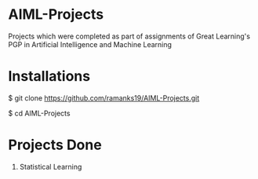 # AIML-Projects
Projects which were completed as part of assignments of Great Learning's PGP in Artificial Intelligence and Machine Learning

# Installations
$ git clone https://github.com/ramanks19/AIML-Projects.git

$ cd AIML-Projects

# Projects Done
1. Statistical Learning

